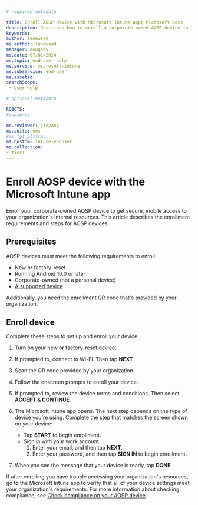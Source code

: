 ```yaml
---
# required metadata

title: Enroll AOSP device with Microsoft Intune app| Microsoft Docs
description: Describes how to enroll a corporate-owned AOSP device in Intune.
keywords:
author: lenewsad
ms.author: lanewsad
manager: dougeby
ms.date: 07/01/2024
ms.topic: end-user-help
ms.service: microsoft-intune
ms.subservice: end-user
ms.assetid: 
searchScope:
 - User help

# optional metadata

ROBOTS:  
#audience:

ms.reviewer: jieyang  
ms.suite: ems
#ms.tgt_pltfrm:
ms.custom: intune-enduser
ms.collection:
- tier1
---
```



# Enroll AOSP device with the Microsoft Intune app

Enroll your corporate-owned AOSP device to get secure, mobile access to your organization's internal resources. This article describes the enrollment requirements and steps for AOSP devices.   

## Prerequisites 

AOSP devices must meet the following requirements to enroll:  

* New or factory-reset 
* Running Android 10.0 or later 
* Corporate-owned (not a personal device) 
* [A supported device](../fundamentals/supported-devices-browsers.md#android)  

Additionally, you need the enrollment QR code that's provided by your organization.  

## Enroll device  
Complete these steps to set up and enroll your device.  

1. Turn on your new or factory-reset device.  
2. If prompted to, connect to Wi-Fi. Then tap **NEXT**. 
3. Scan the QR code provided by your organization. 
4. Follow the onscreen prompts to enroll your device. 
5. If prompted to, review the device terms and conditions. Then select **ACCEPT & CONTINUE**. 
6. The Microsoft Intune app opens. The next step depends on the type of device you're using. Complete the step that matches the screen shown on your device: 

   - Tap **START** to begin enrollment.  
   - Sign in with your work account. 
      1. Enter your email, and then tap **NEXT**. 
      2. Enter your password, and then tap **SIGN IN** to begin enrollment.   
7. When you see the message that your device is ready, tap **DONE**. 

If after enrolling you have trouble accessing your organization's resources, go to the Microsoft Intune app to verify that all of your device settings meet your organization's requirements. For more information about checking compliance, see [Check compliance on your AOSP device](check-compliance-aosp.md). 
